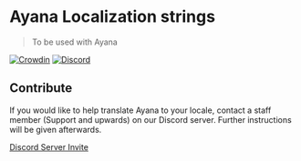 # Ayana Localization strings
>To be used with Ayana

[![Crowdin](https://d322cqt584bo4o.cloudfront.net/ayana/localized.svg)](https://crowdin.com/project/ayana)
[![Discord](https://discordapp.com/api/guilds/145166056812576768/embed.png)](https://discord.gg/WpfP3aW)

## Contribute
If you would like to help translate Ayana to your locale, contact a staff member (Support and upwards) on our Discord server. Further instructions will be given afterwards.

[Discord Server Invite](https://discord.gg/WpfP3aW)

